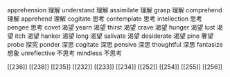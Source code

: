 




apprehension 理解
understand 理解
assimilate 理解
grasp 理解
comprehend 理解
apprehend 理解
cogitate 思考
contemplate 思考
intellection 思考
pengee 思考
covet 渴望
yearn 渴望
thirst 渴望
crave 渴望
hunger 渴望
lust 渴望
itch 渴望
hanker 渴望
long 渴望
salivate 渴望
desiderate 渴望
pine 奢望
probe 探究
ponder 深思
cogitate 深思
pensive 深思
thoughtful 深思
fantasize 想象
unreflective 不思考
mindless 不思考

[[236]]
[[238]]
[[235]]
[[232]]
[[233]]
[[234]]
[[252]]
[[254]]
[[255]]
[[256]]